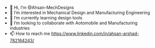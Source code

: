 - 👋 Hi, I’m @Ahsan-MechDesigns
- 👀 I’m interested in Mechanical Design and Manufacturing Engineering
- 🌱 I’m currently learning design tools
- 💞️ I’m looking to collaborate with Aotomobile and Manufacturing industries
- 📫 How to reach me https://www.linkedin.com/in/ahsan-arshad-782164243/

<!---
Ahsan-MechDesigns/Ahsan-MechDesigns is a ✨ special ✨ repository because its `README.md` (this file) appears on your GitHub profile.
You can click the Preview link to take a look at your changes.
--->
